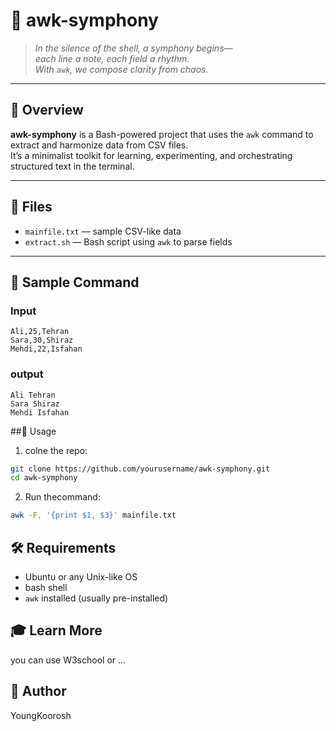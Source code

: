 # 🎼 awk-symphony

> *In the silence of the shell, a symphony begins—  
> each line a note, each field a rhythm.  
> With `awk`, we compose clarity from chaos.*  

---

## 🎯 Overview

**awk-symphony** is a Bash-powered project that uses the `awk` command to extract and harmonize data from CSV files.  
It’s a minimalist toolkit for learning, experimenting, and orchestrating structured text in the terminal.

---

## 📁 Files

- `mainfile.txt` — sample CSV-like data
- `extract.sh` — Bash script using `awk` to parse fields

---

## 🧪 Sample Command

### Input

```code
Ali,25,Tehran
Sara,30,Shiraz
Mehdi,22,Isfahan
```
### output

```code
Ali Tehran  
Sara Shiraz  
Mehdi Isfahan
```
##🚀 Usage
1. colne the repo:
```bash
git clone https://github.com/yourusername/awk-symphony.git
cd awk-symphony
```
2. Run thecommand:
```bash
awk -F, '{print $1, $3}' mainfile.txt
```
## 🛠️ Requirements
* Ubuntu or any Unix-like OS
* bash shell
* `awk` installed (usually pre-installed)

## 🎓 Learn More
you can use W3school or ...

## 👤 Author
YoungKoorosh
